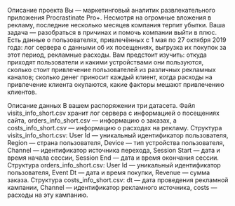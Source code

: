 Описание проекта
Вы — маркетинговый аналитик развлекательного приложения Procrastinate Pro+. Несмотря на огромные вложения в рекламу, последние несколько месяцев компания терпит убытки. Ваша задача — разобраться в причинах и помочь компании выйти в плюс.
Есть данные о пользователях, привлечённых с 1 мая по 27 октября 2019 года:
лог сервера с данными об их посещениях,
выгрузка их покупок за этот период,
рекламные расходы.
Вам предстоит изучить:
откуда приходят пользователи и какими устройствами они пользуются,
сколько стоит привлечение пользователей из различных рекламных каналов;
сколько денег приносит каждый клиент,
когда расходы на привлечение клиента окупаются,
какие факторы мешают привлечению клиентов.

Описание данных
В вашем распоряжении три датасета. Файл visits_info_short.csv хранит лог сервера с информацией о посещениях сайта, orders_info_short.csv — информацию о заказах, а costs_info_short.csv — информацию о расходах на рекламу.
Структура visits_info_short.csv:
User Id — уникальный идентификатор пользователя,
Region — страна пользователя,
Device — тип устройства пользователя,
Channel — идентификатор источника перехода,
Session Start — дата и время начала сессии,
Session End — дата и время окончания сессии.
Структура orders_info_short.csv:
User Id — уникальный идентификатор пользователя,
Event Dt — дата и время покупки,
Revenue — сумма заказа.
Структура costs_info_short.csv:
dt — дата проведения рекламной кампании,
Channel — идентификатор рекламного источника,
costs — расходы на эту кампанию.